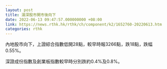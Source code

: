 ```yaml
---
layout: post
title: 滬深股市開市後向下
date: 2022-06-13 09:47:57.000000000 +08:00
link: https://news.rthk.hk/rthk/ch/component/k2/1652760-20220613.htm
categories: rthk
---
```


內地股市向下，上證綜合指數低開28點，較早時報3266點，跌18點，跌幅0.55%。

深證成份指數及創業板指數較早時分別跌約0.4%及0.8%。
